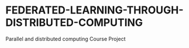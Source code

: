# FEDERATED-LEARNING-THROUGH-DISTRIBUTED-COMPUTING
Parallel and distributed computing Course Project
